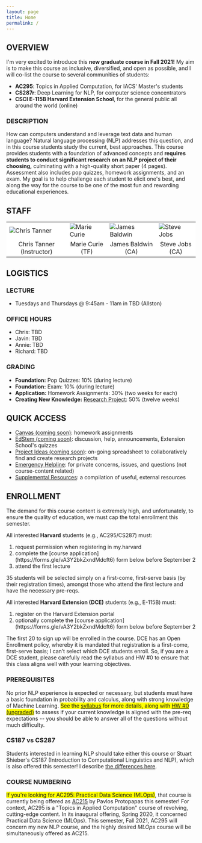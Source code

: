 ```yaml
---
layout: page
title: Home
permalink: /
---
```

## OVERVIEW
I'm very excited to introduce this **new graduate course in Fall 2021!** My aim is to make this course as inclusive, diversified, and open as possible, and I will co-list the course to several communities of students:
- **AC295**: Topics in Applied Computation, for IACS' Master's students
- **CS287r**: Deep Learning for NLP, for computer science concentrators
- **CSCI E-115B Harvard Extension School**, for the general public all around the world (online)

### DESCRIPTION
How can computers understand and leverage text data and human language? Natural language processing (NLP) addresses this question, and in this course students study the current, best approaches. This course provides students with a foundation of advanced concepts and **requires students to conduct significant research on an NLP project of their choosing,** culminating with a high-quality short paper (4 pages). Assessment also includes pop quizzes, homework assignments, and an exam. My goal is to help challenge each student to elicit one's best, and along the way for the course to be one of the most fun and rewarding educational experiences.

## STAFF
<p></p>
<table align="center" style="background-color:#FFFFFF" border="0px">
  <tr>
    <td><img src="{{ site.baseurl }}/images/chris_cropped.png" alt="Chris Tanner"/></td>
    <td><img src="{{ site.baseurl }}/images/marie_cropped.png" alt="Marie Curie"/></td>
    <td><img src="{{ site.baseurl }}/images/james_cropped.png" alt="James Baldwin"/></td>
    <td><img src="{{ site.baseurl }}/images/steve_cropped.png" alt="Steve Jobs"/></td>
  </tr>
  <tr>
    <td align="center" style="background-color:#FFFFFF" border="0">Chris Tanner (Instructor)</td>
    <td align="center" style="background-color:#FFFFFF" border="0">Marie Curie (TF)</td>
    <td align="center" style="background-color:#FFFFFF" border="0">James Baldwin (CA)</td>
    <td align="center" style="background-color:#FFFFFF" border="0">Steve Jobs (CA)</td>
  </tr>
</table>

## LOGISTICS
### LECTURE
- Tuesdays and Thursdays @ 9:45am - 11am in TBD (Allston)

### OFFICE HOURS
- Chris: TBD
- Javin: TBD
- Annie: TBD
- Richard: TBD

### GRADING
- **Foundation:** Pop Quizzes: 10% (during lecture)
- **Foundation:** Exam: 10% (during lecture)
- **Application:** Homework Assignments: 30% (two weeks for each)
- **Creating New Knowledge:** [Research Project](project): 50% (twelve weeks)

## QUICK ACCESS
- [Canvas (coming soon)](): homework assignments
- [EdStem (coming soon)](): discussion, help, announcements, Extension School's quizzes
- [Project Ideas (coming soon)](): on-going spreadsheet to collaboratively find and create research projects
- [Emergency Helpline](mailto:cs287helpline@gmail.com): for private concerns, issues, and questions (not course-content related) 
- [Supplemental Resources](supplemental): a compilation of useful, external resources

## ENROLLMENT
The demand for this course content is extremely high, and unfortunately, to ensure the quality of education, we must cap the total enrollment this semester.

All interested **Harvard** students (e.g., AC295/CS287) must:
<ol>
<li>request permission when registering in my.harvard</li>
<li>complete the [course application](https://forms.gle/vA3Y2bkZxndMdcft6) form below before September 2</li>
<li>attend the first lecture</li>
</ol>

35 students will be selected simply on a first-come, first-serve basis (by their registration times), amongst those who attend the first lecture and have the necessary pre-reqs.

All interested **Harvard Extension (DCE)** students (e.g., E-115B) must:
<ol>
<li>register on the Harvard Extension portal</li>
<li>optionally complete the [course application](https://forms.gle/vA3Y2bkZxndMdcft6) form below before September 2</li>
</ol>

The first 20 to sign up will be enrolled in the course. DCE has an Open Enrollment policy, whereby it is mandated that registration is a first-come, first-serve basis; I can’t select which DCE students enroll. So, if you are a DCE student, please carefully read the syllabus and HW #0 to ensure that this class aligns well with your learning objectives.

### PREREQUISITES
No prior NLP experience is expected or necessary, but students must have a basic foundation in probability and calculus, along with strong knowledge of Machine Learning. <span style="background-color: #FFFF00">See the [syllabus](syllabus) for more details, along with [HW #0 (ungraded)](CS287_HW0.zip)</span> to assess if your current knowledge is aligned with the pre-req expectations -- you should be able to answer all of the questions without much difficulty.

### CS187 vs CS287
Students interested in learning NLP should take either this course or Stuart Shieber's CS187 (Introduction to Computational Linguistics and NLP), which is also offered this semester! I describe [the differences here](187vs287).

### COURSE NUMBERING
<span style="background-color: #FFFF00">If you're looking for AC295: Practical Data Science (MLOps)</span>, that course is currently being offered as [AC215](https://harvard-iacs.github.io/2021-AC215/) by Pavlos Protopapas this semester! For context, AC295 is a "Topics in Applied Computation" course of revolving, cutting-edge content. In its inaugural offering, Spring 2020, it concerned Practical Data Science (MLOps). This semester, Fall 2021, AC295 will concern my new NLP course, and the highly desired _MLOps_ course will be simultaneously offered as AC215.
